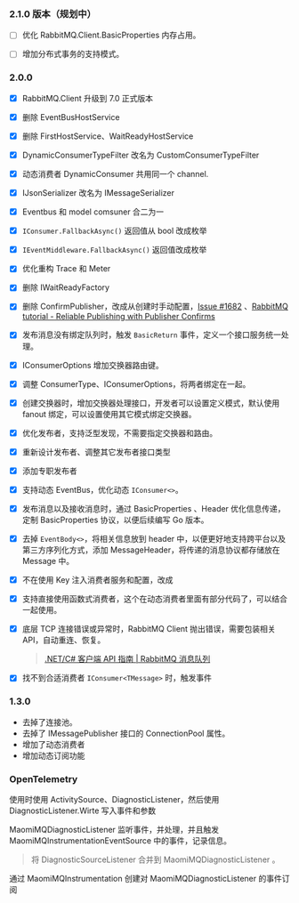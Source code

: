 

### 2.1.0 版本（规划中）

- [ ] 优化 RabbitMQ.Client.BasicProperties 内存占用。
- [ ] 增加分布式事务的支持模式。



### 2.0.0

- [x] RabbitMQ.Client 升级到 7.0 正式版本

- [x] 删除 EventBusHostService

- [x] 删除 FirstHostService、WaitReadyHostService

- [x] DynamicConsumerTypeFilter 改名为 CustomConsumerTypeFilter

- [x] 动态消费者 DynamicConsumer 共用同一个 channel.

- [x] IJsonSerializer 改名为 IMessageSerializer

- [x] Eventbus 和 model comsuner 合二为一

- [x] `IConsumer.FallbackAsync()` 返回值从 bool 改成枚举

- [x] `IEventMiddleware.FallbackAsync()` 返回值改成枚举

- [x] 优化重构 Trace 和 Meter

- [x] 删除 IWaitReadyFactory

- [x] 删除 ConfirmPublisher，改成从创建时手动配置，[Issue #1682](https://github.com/rabbitmq/rabbitmq-dotnet-client/issues/1682) 、[RabbitMQ tutorial - Reliable Publishing with Publisher Confirms](https://www.rabbitmq.com/tutorials/tutorial-seven-dotnet)

- [x] 发布消息没有绑定队列时，触发 `BasicReturn` 事件，定义一个接口服务统一处理。

- [x] IConsumerOptions 增加交换器路由键。

- [x] 调整 ConsumerType、IConsumerOptions，将两者绑定在一起。

- [x] 创建交换器时，增加交换器处理接口，开发者可以设置定义模式，默认使用 fanout 绑定，可以设置使用其它模式绑定交换器。

- [x] 优化发布者，支持泛型发现，不需要指定交换器和路由。

- [x] 重新设计发布者、调整其它发布者接口类型

- [x] 添加专职发布者

- [x] 支持动态 EventBus，优化动态 `IConsumer<>`。

- [x] 发布消息以及接收消息时，通过 BasicProperties 、Header 优化信息传递，定制 BasicProperties 协议，以便后续编写 Go 版本。

- [x] 去掉 `EventBody<>`，将相关信息放到 header 中，以便更好地支持跨平台以及第三方序列化方式，添加 MessageHeader，将传递的消息协议都存储放在 Message 中。

- [x] 不在使用 Key 注入消费者服务和配置，改成

- [x] 支持直接使用函数式消费者，这个在动态消费者里面有部分代码了，可以结合一起使用。

- [x] 底层 TCP 连接错误或异常时，RabbitMQ Client 抛出错误，需要包装相关 API，自动重连、恢复。

  > [.NET/C# 客户端 API 指南 | RabbitMQ 消息队列](https://rabbitmq.cn/client-libraries/dotnet-api-guide#basic-return)
  
- [x] 找不到合适消费者 `IConsumer<TMessage>` 时，触发事件



### 1.3.0

* 去掉了连接池。
* 去掉了 IMessagePublisher 接口的 ConnectionPool 属性。
* 增加了动态消费者
* 增加动态订阅功能



### OpenTelemetry

使用时使用 ActivitySource、DiagnosticListener，然后使用 DiagnosticListener.Wirte 写入事件和参数

MaomiMQDiagnosticListener 监听事件，并处理，并且触发 MaomiMQInstrumentationEventSource 中的事件，记录信息。

> 将 DiagnosticSourceListener  合并到 MaomiMQDiagnosticListener 。



通过 MaomiMQInstrumentation 创建对 MaomiMQDiagnosticListener 的事件订阅
